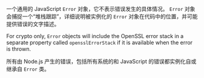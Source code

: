 
<!--type=class-->

一个通用的 JavaScript `Error` 对象，它不表示错误发生的具体情况。
`Error` 对象会捕捉一个“堆栈跟踪”，详细说明被实例化的 `Error` 对象在代码中的位置，并可能提供错误的文字描述。

For crypto only, `Error` objects will include the OpenSSL error stack in a
separate property called `opensslErrorStack` if it is available when the error
is thrown.

所有由 Node.js 产生的错误，包括所有系统的和 JavaScript 的错误都实例化自或继承自 `Error` 类。

